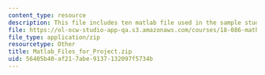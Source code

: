 ```yaml
---
content_type: resource
description: This file includes ten matlab file used in the sample student project.
file: https://ol-ocw-studio-app-qa.s3.amazonaws.com/courses/18-086-mathematical-methods-for-engineers-ii-spring-2006/56405b40af217abe9137132097f5734b_Matlab_Files_for_Project.zip
file_type: application/zip
resourcetype: Other
title: Matlab_Files_for_Project.zip
uid: 56405b40-af21-7abe-9137-132097f5734b
---
```

